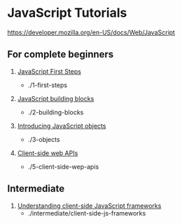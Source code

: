 # JavaScript Tutorials

https://developer.mozilla.org/en-US/docs/Web/JavaScript

## For complete beginners

1. [JavaScript First Steps](https://developer.mozilla.org/en-US/docs/Learn/JavaScript/First_steps)
    - ./1-first-steps
2. [JavaScript building blocks](https://developer.mozilla.org/en-US/docs/Learn/JavaScript/Building_blocks)
    - ./2-building-blocks

3. [Introducing JavaScript objects](https://developer.mozilla.org/en-US/docs/Learn/JavaScript/Objects)
    - ./3-objects

5. [Client-side web APIs](https://developer.mozilla.org/en-US/docs/Learn/JavaScript/Client-side_web_APIs)
    - ./5-client-side-wep-apis

## Intermediate

1. [Understanding client-side JavaScript frameworks](https://developer.mozilla.org/en-US/docs/Learn/Tools_and_testing/Client-side_JavaScript_frameworks)
    - ./intermediate/client-side-js-frameworks
